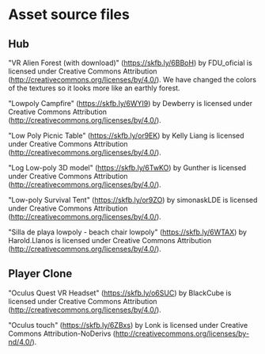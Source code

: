 # Asset source files

## Hub
"VR Alien Forest (with download)" (https://skfb.ly/6BBoH) by FDU_oficial is licensed under Creative Commons Attribution (http://creativecommons.org/licenses/by/4.0/).
We have changed the colors of the textures so it looks more like an earthly forest.

"Lowpoly Campfire" (https://skfb.ly/6WYI9) by Dewberry is licensed under Creative Commons Attribution (http://creativecommons.org/licenses/by/4.0/).

"Low Poly Picnic Table" (https://skfb.ly/or9EK) by Kelly Liang is licensed under Creative Commons Attribution (http://creativecommons.org/licenses/by/4.0/).

"Log Low-poly 3D model" (https://skfb.ly/6TwKO) by Gunther is licensed under Creative Commons Attribution (http://creativecommons.org/licenses/by/4.0/).


"Low-poly Survival Tent" (https://skfb.ly/or9ZO) by simonaskLDE is licensed under Creative Commons Attribution (http://creativecommons.org/licenses/by/4.0/).

"Silla de playa lowpoly - beach chair lowpoly" (https://skfb.ly/6WTAX) by Harold.Llanos is licensed under Creative Commons Attribution (http://creativecommons.org/licenses/by/4.0/).


## Player Clone
"Oculus Quest VR Headset" (https://skfb.ly/o6SUC) by BlackCube is licensed under Creative Commons Attribution (http://creativecommons.org/licenses/by/4.0/).

"Oculus touch" (https://skfb.ly/6ZBxs) by Lonk is licensed under Creative Commons Attribution-NoDerivs (http://creativecommons.org/licenses/by-nd/4.0/).
